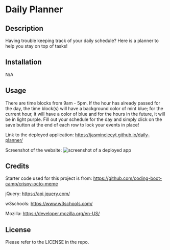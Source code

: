 # Daily Planner

## Description

Having trouble keeping track of your daily schedule? Here is a planner to help you stay on top of tasks! 

## Installation

N/A

## Usage
There are time blocks from 9am - 5pm. If the hour has already passed for the day, the time block(s) will have a background color of mint blue; for the current hour, it will have a color of blue and for the hours in the future, it will be in light purple. Fill out your schedule for the day and simply click on the save button at the end of each row to lock your events in place! 

Link to the deployed application: https://jasmineleeyt.github.io/daily-planner/

Screenshot of the website:
![screenshot of a deployed app](./Assets/deployed-application.gif)

## Credits
Starter code used for this project is from: 
https://github.com/coding-boot-camp/crispy-octo-meme

jQuery: https://api.jquery.com/

w3schools: https://www.w3schools.com/

Mozilla: https://developer.mozilla.org/en-US/

## License

Please refer to the LICENSE in the repo.